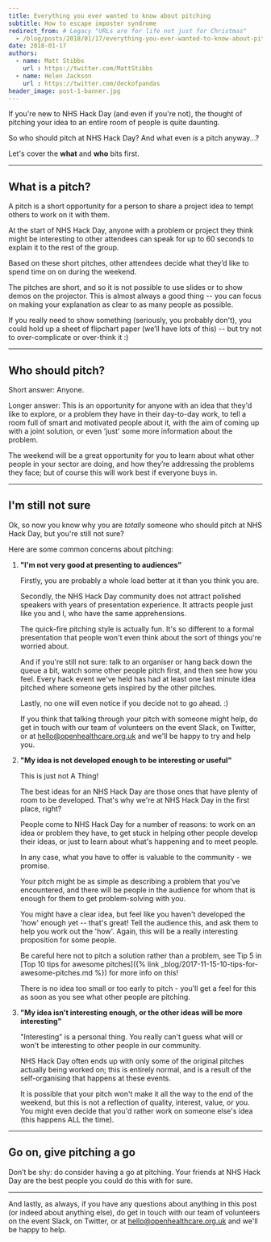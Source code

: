 ```yaml
---
title: Everything you ever wanted to know about pitching
subtitle: How to escape imposter syndrome
redirect_from: # Legacy "URLs are for life not just for Christmas"
  - /blog/posts/2018/01/17/everything-you-ever-wanted-to-know-about-pitching
date: 2018-01-17
authors:
  - name: Matt Stibbs
    url : https://twitter.com/MattStibbs
  - name: Helen Jackson
    url : https://twitter.com/deckofpandas
header_image: post-1-banner.jpg
---
```


If you're new to NHS Hack Day (and even if you're not), the thought of pitching your idea to an entire room of people is quite daunting.

So who should pitch at NHS Hack Day? And what even *is* a pitch anyway...?

Let's cover the **what** and **who** bits first.

------

## What is a pitch?

A pitch is a short opportunity for a person to share a project idea to tempt others to work on it with them.

At the start of NHS Hack Day, anyone with a problem or project they think might be interesting to other attendees can speak for up to 60 seconds to explain it to the rest of the group.

Based on these short pitches, other attendees decide what they’d like to spend time on on during the weekend.

The pitches are short, and so it is not possible to use slides or to show demos on the projector. This is almost always a good thing -- you can focus on making your explanation as clear to as many people as possible.

If you really need to show something (seriously, you probably don't), you could hold up a sheet of flipchart paper (we’ll have lots of this) -- but try not to over-complicate or over-think it :)

------

## Who should pitch?

Short answer: Anyone.

Longer answer: This is an opportunity for anyone with an idea that they'd like to explore, or a problem they have in their day-to-day work, to tell a room full of smart and motivated people about it, with the aim of coming up with a joint solution, or even 'just' some more information about the problem.

The weekend will be a great opportunity for you to learn about what other people in your sector are doing, and how they’re addressing the problems they face; but of course this will work best if everyone buys in.<br>

------

## I'm still not sure

Ok, so now you know why you are *totally* someone who should pitch at NHS Hack Day, but you're still not sure?

Here are some common concerns about pitching:

1. **"I'm not very good at presenting to audiences"**

   Firstly, you are probably a whole load better at it than you think you are.

   Secondly, the NHS Hack Day community does not attract polished speakers with years of presentation experience. It attracts people just like you and I, who have the same apprehensions.

   The quick-fire pitching style is actually fun. It's so different to a formal presentation that people won't even think about the sort of things you're worried about.

   And if you're still not sure: talk to an organiser or hang back down the queue a bit, watch some other people pitch first, and then see how you feel. Every hack event we've held has had at least one last minute idea pitched where someone gets inspired by the other pitches. 

   Lastly, no one will even notice if you decide not to go ahead. :)

   If you think that talking through your pitch with someone might help, do get in touch with our team of volunteers on the event Slack, on Twitter, or at [hello@openhealthcare.org.uk](mailto:hello@openhealthcare.org.uk) and we'll be happy to try and help you.

2. **"My idea is not developed enough to be interesting or useful"**

   This is just not A Thing! 

   The best ideas for an NHS Hack Day are those ones that have plenty of room to be developed. That's why we're at NHS Hack Day in the first place, right?

   People come to NHS Hack Day for a number of reasons: to work on an idea or problem they have, to get stuck in helping other people develop their ideas, or just to learn about what's happening and to meet people. 

   In any case, what you have to offer is valuable to the community - we promise.

   Your pitch might be as simple as describing a problem that you've encountered, and there will be people in the audience for whom that is enough for them to get problem-solving with you.

   You might have a clear idea, but feel like you haven't developed the 'how' enough yet -- that's great! Tell the audience this, and ask them to help you work out the 'how'. Again, this will be a really interesting proposition for some people.

   Be careful here not to pitch a solution rather than a problem, see Tip 5 in [Top 10 tips for awesome pitches]({% link _blog/2017-11-15-10-tips-for-awesome-pitches.md %}) for more info on this!

   There is no idea too small or too early to pitch - you'll get a feel for this as soon as you see what other people are pitching.

3. **"My idea isn't interesting enough, or the other ideas will be more interesting"**

   "Interesting" is a personal thing. You really can't guess what will or won't be interesting to other people in our community.

   NHS Hack Day often ends up with only some of the original pitches actually being worked on; this is entirely normal, and is a result of the self-organising that happens at these events. 

   It is possible that your pitch won't make it all the way to the end of the weekend, but this is not a reflection of quality, interest, value, or you. You might even decide that you'd rather work on someone else's idea (this happens ALL the time).

------

## Go on, give pitching a go

Don’t be shy: do consider having a go at pitching. Your friends at NHS Hack Day are the best people you could do this with for sure.

------

And lastly, as always, if you have any questions about anything in this post (or indeed about anything else), do get in touch with our team of volunteers on the event Slack, on Twitter, or at [hello@openhealthcare.org.uk](mailto:hello@openhealthcare.org.uk) and we'll be happy to help.